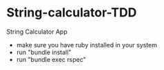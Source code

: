 # String-calculator-TDD
String Calculator App
- make sure you have ruby installed in your system
- run "bundle install"
- run "bundle exec rspec"

